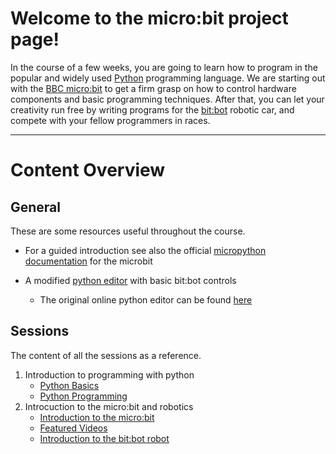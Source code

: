 # Welcome to the micro:bit project page!

In the course of a few weeks, you are going to learn how to program in the
popular and widely used [Python](https://www.python.org/) programming language.
We are starting out with the [BBC micro:bit](https://microbit.org/) to get a
firm grasp on how to control hardware components and basic programming
techniques. After that, you can let your creativity run free by writing
programs for the [bit:bot](https://4tronix.co.uk/blog/?p=1490) robotic car,
and compete with your fellow programmers in races.

* * *

# [](#conent-overview)Content Overview

## [](#general)General
These are some resources useful throughout the course.

- For a guided introduction see also the official
[micropython documentation](https://microbit-micropython.readthedocs.io)
for the microbit

- A modified [python editor](/editor/editor.html) with basic bit:bot controls
    - The original online python editor can be found [here](http://python.microbit.org/editor.html)

## [](#sessions)Sessions
The content of all the sessions as a reference.

1. Introduction to programming with python
    - [Python Basics](session_1/python-basics)
    - [Python Programming](session_1/python-programming)
2. Introcuction to the micro:bit and robotics
    - [Introduction to the micro:bit](session_2/microbit-intro)
    - [Featured Videos](session_2/featured-videos)
    - [Introduction to the bit:bot robot](session_2/bitbot-intro)

